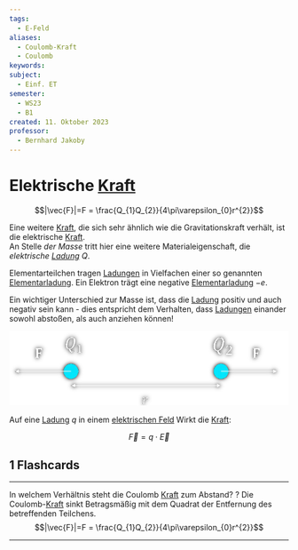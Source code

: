 ```yaml
---
tags:
  - E-Feld
aliases:
  - Coulomb-Kraft
  - Coulomb
keywords: 
subject:
  - Einf. ET
semester:
  - WS23
  - B1
created: 11. Oktober 2023
professor:
  - Bernhard Jakoby
---
```

 

# Elektrische [Kraft](../Physik/Kraft.md)

$$|\vec{F}|=F = \frac{Q_{1}Q_{2}}{4\pi\varepsilon_{0}r^{2}}$$

Eine weitere [Kraft](../Physik/Kraft.md), die sich sehr ähnlich wie die Gravitationskraft verhält, ist die elektrische [Kraft](../Physik/Kraft.md).  
An Stelle *der Masse* tritt hier eine weitere Materialeigenschaft, die *elektrische [Ladung](elektrisches%20Feld.md)* $Q$.

Elementarteilchen tragen [Ladungen](elektrisches%20Feld.md) in Vielfachen einer so genannten [Elementarladung](../Physik/Konstanten/Elementarladung.md). Ein Elektron trägt eine negative [Elementarladung](../Physik/Konstanten/Elementarladung.md) $-e$.

Ein wichtiger Unterschied zur Masse ist, dass die [Ladung](elektrisches%20Feld.md) positiv und auch negativ sein kann - dies entspricht dem Verhalten, dass [Ladungen](elektrisches%20Feld.md) einander sowohl abstoßen, als auch anziehen können!

![](assets/EKraft.png)

Auf eine [Ladung](elektrisches%20Feld.md) $q$ in einem [elektrischen Feld](elektrisches%20Feld.md) Wirkt die [Kraft](../Physik/Kraft.md):

$$\vec{F} = q\cdot \vec{E}$$

## 1 Flashcards

---

In welchem Verhältnis steht die Coulomb [Kraft](../Physik/Kraft.md) zum Abstand?
?
Die Coulomb-[Kraft](../Physik/Kraft.md) sinkt Betragsmäßig mit dem Quadrat der Entfernung des betreffenden Teilchens.
$$|\vec{F}|=F = \frac{Q_{1}Q_{2}}{4\pi\varepsilon_{0}r^{2}}$$
<!--SR:!2024-03-28,20,270-->

---